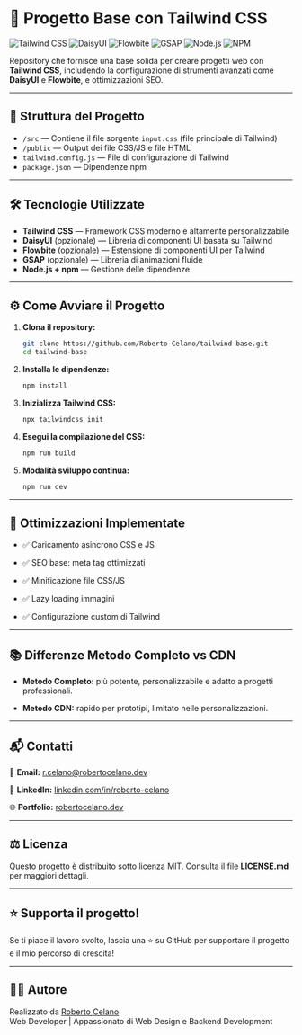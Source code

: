 # 🚀 Progetto Base con Tailwind CSS
![Tailwind CSS](https://img.shields.io/badge/TailwindCSS-38B2AC?style=for-the-badge&logo=tailwind-css&logoColor=white)
![DaisyUI](https://img.shields.io/badge/DaisyUI-FF69B4?style=for-the-badge&logo=tailwind-css&logoColor=white)
![Flowbite](https://img.shields.io/badge/Flowbite-1E40AF?style=for-the-badge&logo=flowbite&logoColor=white)
![GSAP](https://img.shields.io/badge/GSAP-88CE02?style=for-the-badge&logo=greensock&logoColor=white)
![Node.js](https://img.shields.io/badge/Node.js-339933?style=for-the-badge&logo=nodedotjs&logoColor=white)
![NPM](https://img.shields.io/badge/NPM-CB3837?style=for-the-badge&logo=npm&logoColor=white)

Repository che fornisce una base solida per creare progetti web con **Tailwind CSS**, includendo la configurazione di strumenti avanzati come **DaisyUI** e **Flowbite**, e ottimizzazioni SEO.

---

## 📁 Struttura del Progetto

- `/src` — Contiene il file sorgente `input.css` (file principale di Tailwind)
- `/public` — Output dei file CSS/JS e file HTML
- `tailwind.config.js` — File di configurazione di Tailwind
- `package.json` — Dipendenze npm

---

## 🛠️ Tecnologie Utilizzate

- **Tailwind CSS** — Framework CSS moderno e altamente personalizzabile
- **DaisyUI** (opzionale) — Libreria di componenti UI basata su Tailwind
- **Flowbite** (opzionale) — Estensione di componenti UI per Tailwind
- **GSAP** (opzionale) — Libreria di animazioni fluide
- **Node.js + npm** — Gestione delle dipendenze

---

## ⚙️ Come Avviare il Progetto

1. **Clona il repository:**
   ```bash
   git clone https://github.com/Roberto-Celano/tailwind-base.git
   cd tailwind-base

2. **Installa le dipendenze:**
   ```bash
   npm install
3. **Inizializza Tailwind CSS:**
   ```bash
   npx tailwindcss init
4. **Esegui la compilazione del CSS:**
   ```bash
   npm run build
5. **Modalità sviluppo continua:**
   ```bash
   npm run dev

---

## 🎯 Ottimizzazioni Implementate
- ✅ Caricamento asincrono CSS e JS

- ✅ SEO base: meta tag ottimizzati

- ✅ Minificazione file CSS/JS

- ✅ Lazy loading immagini

- ✅ Configurazione custom di Tailwind

---

## 📚 Differenze Metodo Completo vs CDN
- **Metodo Completo:** più potente, personalizzabile e adatto a progetti professionali.

- **Metodo CDN:** rapido per prototipi, limitato nelle personalizzazioni.

---

## 📬 Contatti
  📧 **Email:** [r.celano@robertocelano.dev](mailto:r.celano@robertocelano.dev)

  💼 **LinkedIn:** [linkedin.com/in/roberto-celano](https://www.linkedin.com/in/roberto-celano)

  🌐 **Portfolio:** [robertocelano.dev](https://www.robertocelano.dev)

---

## ⚖️ Licenza
Questo progetto è distribuito sotto licenza MIT.
Consulta il file **LICENSE.md** per maggiori dettagli.

---

## ⭐ Supporta il progetto!
Se ti piace il lavoro svolto, lascia una ⭐ su GitHub per supportare il progetto e il mio percorso di crescita!

---

## 👨‍💻 Autore
Realizzato da [Roberto Celano](https://www.robertocelano.dev)  
Web Developer | Appassionato di Web Design e Backend Development
